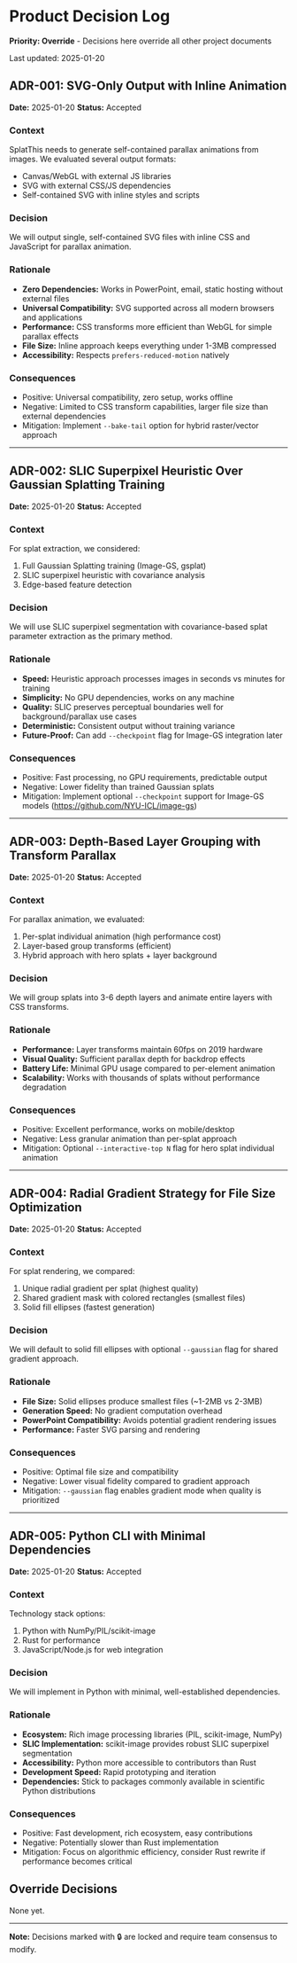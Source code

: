 # Product Decision Log

**Priority: Override** - Decisions here override all other project documents

Last updated: 2025-01-20

## ADR-001: SVG-Only Output with Inline Animation

**Date:** 2025-01-20
**Status:** Accepted

### Context
SplatThis needs to generate self-contained parallax animations from images. We evaluated several output formats:
- Canvas/WebGL with external JS libraries
- SVG with external CSS/JS dependencies
- Self-contained SVG with inline styles and scripts

### Decision
We will output single, self-contained SVG files with inline CSS and JavaScript for parallax animation.

### Rationale
- **Zero Dependencies:** Works in PowerPoint, email, static hosting without external files
- **Universal Compatibility:** SVG supported across all modern browsers and applications
- **Performance:** CSS transforms more efficient than WebGL for simple parallax effects
- **File Size:** Inline approach keeps everything under 1-3MB compressed
- **Accessibility:** Respects `prefers-reduced-motion` natively

### Consequences
- Positive: Universal compatibility, zero setup, works offline
- Negative: Limited to CSS transform capabilities, larger file size than external dependencies
- Mitigation: Implement `--bake-tail` option for hybrid raster/vector approach

---

## ADR-002: SLIC Superpixel Heuristic Over Gaussian Splatting Training

**Date:** 2025-01-20
**Status:** Accepted

### Context
For splat extraction, we considered:
1. Full Gaussian Splatting training (Image-GS, gsplat)
2. SLIC superpixel heuristic with covariance analysis
3. Edge-based feature detection

### Decision
We will use SLIC superpixel segmentation with covariance-based splat parameter extraction as the primary method.

### Rationale
- **Speed:** Heuristic approach processes images in seconds vs minutes for training
- **Simplicity:** No GPU dependencies, works on any machine
- **Quality:** SLIC preserves perceptual boundaries well for background/parallax use cases
- **Deterministic:** Consistent output without training variance
- **Future-Proof:** Can add `--checkpoint` flag for Image-GS integration later

### Consequences
- Positive: Fast processing, no GPU requirements, predictable output
- Negative: Lower fidelity than trained Gaussian splats
- Mitigation: Implement optional `--checkpoint` support for Image-GS models (https://github.com/NYU-ICL/image-gs)

---

## ADR-003: Depth-Based Layer Grouping with Transform Parallax

**Date:** 2025-01-20
**Status:** Accepted

### Context
For parallax animation, we evaluated:
1. Per-splat individual animation (high performance cost)
2. Layer-based group transforms (efficient)
3. Hybrid approach with hero splats + layer background

### Decision
We will group splats into 3-6 depth layers and animate entire layers with CSS transforms.

### Rationale
- **Performance:** Layer transforms maintain 60fps on 2019 hardware
- **Visual Quality:** Sufficient parallax depth for backdrop effects
- **Battery Life:** Minimal GPU usage compared to per-element animation
- **Scalability:** Works with thousands of splats without performance degradation

### Consequences
- Positive: Excellent performance, works on mobile/desktop
- Negative: Less granular animation than per-splat approach
- Mitigation: Optional `--interactive-top N` flag for hero splat individual animation

---

## ADR-004: Radial Gradient Strategy for File Size Optimization

**Date:** 2025-01-20
**Status:** Accepted

### Context
For splat rendering, we compared:
1. Unique radial gradient per splat (highest quality)
2. Shared gradient mask with colored rectangles (smallest files)
3. Solid fill ellipses (fastest generation)

### Decision
We will default to solid fill ellipses with optional `--gaussian` flag for shared gradient approach.

### Rationale
- **File Size:** Solid ellipses produce smallest files (~1-2MB vs 2-3MB)
- **Generation Speed:** No gradient computation overhead
- **PowerPoint Compatibility:** Avoids potential gradient rendering issues
- **Performance:** Faster SVG parsing and rendering

### Consequences
- Positive: Optimal file size and compatibility
- Negative: Lower visual fidelity compared to gradient approach
- Mitigation: `--gaussian` flag enables gradient mode when quality is prioritized

---

## ADR-005: Python CLI with Minimal Dependencies

**Date:** 2025-01-20
**Status:** Accepted

### Context
Technology stack options:
1. Python with NumPy/PIL/scikit-image
2. Rust for performance
3. JavaScript/Node.js for web integration

### Decision
We will implement in Python with minimal, well-established dependencies.

### Rationale
- **Ecosystem:** Rich image processing libraries (PIL, scikit-image, NumPy)
- **SLIC Implementation:** scikit-image provides robust SLIC superpixel segmentation
- **Accessibility:** Python more accessible to contributors than Rust
- **Development Speed:** Rapid prototyping and iteration
- **Dependencies:** Stick to packages commonly available in scientific Python distributions

### Consequences
- Positive: Fast development, rich ecosystem, easy contributions
- Negative: Potentially slower than Rust implementation
- Mitigation: Focus on algorithmic efficiency, consider Rust rewrite if performance becomes critical

## Override Decisions

None yet.

---

**Note:** Decisions marked with 🔒 are locked and require team consensus to modify.